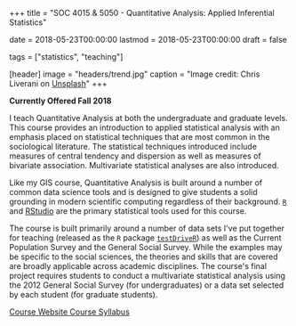 +++
title = "SOC 4015 & 5050 - Quantitative Analysis: Applied Inferential Statistics"

date = 2018-05-23T00:00:00
lastmod = 2018-05-23T00:00:00
draft = false

tags = ["statistics", "teaching"]

[header]
image = "headers/trend.jpg"
caption = "Image credit: Chris Liverani on [Unsplash](https://unsplash.com/photos/dBI_My696Rk)"
+++

**Currently Offered Fall 2018**

I teach Quantitative Analysis at both the undergraduate and graduate levels. This course provides an introduction to applied statistical analysis with an emphasis placed on statistical techniques that are most common in the sociological literature. The statistical techniques introduced include measures of central tendency and dispersion as well as measures of bivariate association. Multivariate statistical analyses are also introduced. 

Like my GIS course, Quantitative Analysis is built around a number of common data science tools and is designed to give students a solid grounding in modern scientific computing regardless of their background. [`R`](https://en.wikipedia.org/wiki/R_(programming_language)) and [RStudio](https://www.rstudio.com) are the primary statistical tools used for this course.

The course is built primarily around a number of data sets I've put together for teaching (released as the `R` package [`testDriveR`](https://chris-prener.github.io/testDriveR/)) as well as the Current Population Survey and the General Social Survey. While the examples may be specific to the social sciences, the theories and skills that are covered are broadly applicable across academic disciplines. The course's final project requires students to conduct a multivariate statistical analysis using the 2012 General Social Survey (for undergraduates) or a data set selected by each student (for graduate students). 

<a class="btn btn-primary btn-outline" href="https://slu-soc5050.github.io" target="_blank"> <i class="fa fa-share" aria-hidden="true"></i> Course Website </a> <a class="btn btn-primary btn-outline" href="https://slu-soc5050.github.io/syllabus/" target="_blank"> <i class="fa fa-share" aria-hidden="true"></i> Course Syllabus </a>
